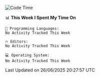 
<!--START_SECTION:waka-->
![Code Time](http://img.shields.io/badge/Code%20Time-766%20hrs%2014%20mins-blue)

📊 **This Week I Spent My Time On** 

```text
💬 Programming Languages: 
No Activity Tracked This Week

🔥 Editors: 
No Activity Tracked This Week

💻 Operating System: 
No Activity Tracked This Week
```


 Last Updated on 26/06/2025 20:27:57 UTC
<!--END_SECTION:waka-->
